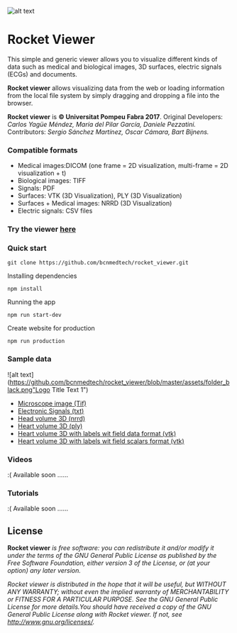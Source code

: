 ![alt text](https://github.com/bcnmedtech/rocket_viewer/blob/master/assets/logo.png "Logo Title Text 1")

# Rocket Viewer

This simple and generic viewer allows you to visualize different kinds of data such as medical and biological images, 3D surfaces, electric signals (ECGs) and documents.

**Rocket viewer** allows visualizing data from the web or loading information from the local file system by simply dragging and dropping a file into the browser. 

**Rocket viewer** is **© Universitat Pompeu Fabra 2017**. 
Original Developers: *Carlos Yagüe Méndez, María del Pilar García, Daniele Pezzatini.* 
Contributors: *Sergio Sánchez Martínez, Oscar Cámara, Bart Bijnens.*

### Compatible formats

* Medical images:DICOM (one frame = 2D visualization, multi-frame = 2D visualization + t)
* Biological images: TIFF
* Signals: PDF
* Surfaces: VTK (3D Visualization), PLY (3D Visualization)
* Surfaces + Medical images: NRRD (3D Visualization)
* Electric signals: CSV files

### Try the viewer [here](http://rkt-viewer.surge.sh/)

### Quick start

```
git clone https://github.com/bcnmedtech/rocket_viewer.git
```

Installing dependencies

```
npm install
```

Running the app

```
npm run start-dev
```

Create website for production

```
npm run production
```

### Sample data

![alt text](https://github.com/bcnmedtech/rocket_viewer/blob/master/assets/folder_black.png"Logo Title Text 1")

* [Microscope image (Tif)](https://github.com/bcnmedtech/rocket_viewer/blob/master/sample_data/microscopy_image.tif)
* [Electronic Signals (txt)](https://github.com/bcnmedtech/rocket_viewer/blob/master/sample_data/signals.txt)
* [Head volume 3D (nrrd)](https://github.com/bcnmedtech/rocket_viewer/blob/master/sample_data/volume_3D_nrrd_head.nrrd)
* [Heart volume 3D (ply)](https://github.com/bcnmedtech/rocket_viewer/blob/master/sample_data/volume_3D_ply.ply)
* [Heart volume 3D with labels wit field data format (vtk)](https://github.com/bcnmedtech/rocket_viewer/blob/master/sample_data/volume_3D_vtk_field_data.vtk)
* [Heart volume 3D with labels wit field scalars format (vtk)](https://github.com/bcnmedtech/rocket_viewer/blob/master/sample_data/volume_3D_vtk_scalars.vtk)

### Videos

:(   Available soon ......

### Tutorials

:(   Available soon ......

## License
**Rocket viewer** *is free software: you can redistribute it and/or modify
it under the terms of the GNU General Public License as published by
the Free Software Foundation, either version 3 of the License, or
(at your option) any later version.*

*Rocket viewer is distributed in the hope that it will be useful,
but WITHOUT ANY WARRANTY; without even the implied warranty of
MERCHANTABILITY or FITNESS FOR A PARTICULAR PURPOSE.  See the
GNU General Public License for more details.You should have received a copy of the GNU General Public License along with Rocket viewer.  If not, see <http://www.gnu.org/licenses/>.*